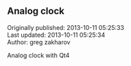## Analog clock  
Originally published: 2013-10-11 05:25:33  
Last updated: 2013-10-11 05:25:34  
Author: greg zakharov  
  
Analog clock with Qt4